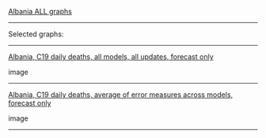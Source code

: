 [Albania ALL graphs](https://github.com/pourmalek/CovidLongitudinalResults/blob/main/results/countries/Albania/graph%2002%20Albania%20ALL%20MODELS%20C19%20daily%20deaths%20all%20updates.pdf)

***

Selected graphs:

***

[Albania, C19 daily deaths, all models, all updates, forecast only](link)

image

***

[Albania, C19 daily deaths, average of error measures across models, forecast only](link)

image

***
